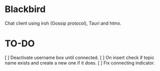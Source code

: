 Blackbird
==========
Chat client using iroh (Gossip protocol), Tauri and htmx.

TO-DO
=====

[ ] Deactivate username box until connected.
[ ] On insert check if topic name exists and create a new one if it does.
[ ] Fix connecting indicator.